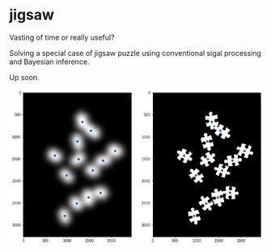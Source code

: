 # jigsaw

Vasting of time or really useful?

Solving a special case of jigsaw puzzle using conventional sigal processing and Bayesian inference. 

Up soon. 

![Teaser](https://github.com/TobbeTripitaka/jigsaw/blob/master/fig/jigsaw.png?raw=true)
